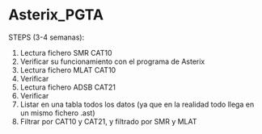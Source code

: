 # Asterix_PGTA

STEPS (3-4 semanas):

1. Lectura fichero SMR CAT10
2. Verificar su funcionamiento con el programa de Asterix
3. Lectura fichero MLAT CAT10
4. Verificar
5. Lectura fichero ADSB CAT21
6. Verificar
7. Listar en una tabla todos los datos (ya que en la realidad todo llega en un mismo fichero .ast)
9. Filtrar por CAT10 y CAT21, y filtrado por SMR y MLAT
